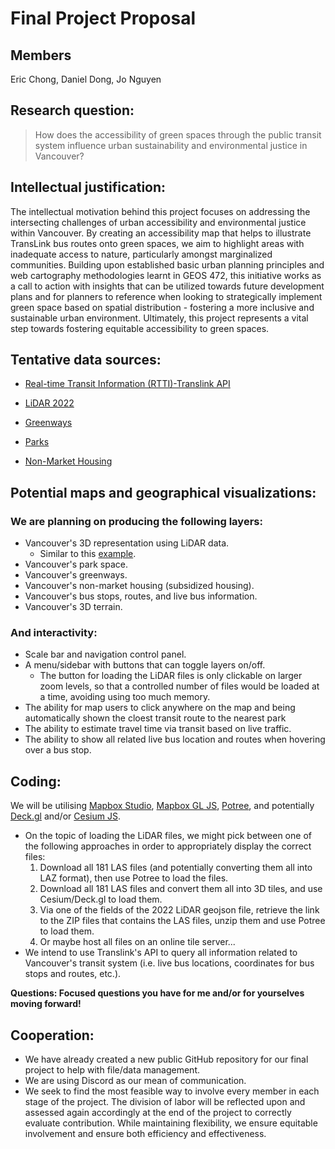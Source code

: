 # Final Project Proposal

## Members

Eric Chong, Daniel Dong, Jo Nguyen

## Research question:  

> How does the accessibility of green spaces through the public transit system influence urban sustainability and environmental justice in Vancouver? 

## Intellectual justification:  

The intellectual motivation behind this project focuses on addressing the intersecting challenges of urban accessibility and environmental justice within Vancouver. By creating an accessibility map that helps to illustrate TransLink bus routes onto green spaces, we aim to highlight areas with inadequate access to nature, particularly amongst marginalized communities. Building upon established basic urban planning principles and web cartography methodologies learnt in GEOS 472, this initiative works as a call to action with insights that can be utilized towards future development plans and for planners to reference when looking to strategically implement green space based on spatial distribution - fostering a more inclusive and sustainable urban environment. Ultimately, this project represents a vital step towards fostering equitable accessibility to green spaces.

## Tentative data sources:  

- [Real-time Transit Information (RTTI)-Translink API](https://www.translink.ca/about-us/doing-business-with-translink/app-developer-resources/rtti)

- [LiDAR 2022](https://opendata.vancouver.ca/explore/dataset/lidar-2022/information/)

- [Greenways](https://opendata.vancouver.ca/explore/dataset/greenways/information/?location=14,49.25169,-123.13447)

- [Parks](https://opendata.vancouver.ca/explore/dataset/parks-polygon-representation/map/?location=13,49.2524,-123.11717)

- [Non-Market Housing](https://opendata.vancouver.ca/explore/dataset/non-market-housing/map/?location=14,49.25613,-123.11747)

## Potential maps and geographical visualizations:  

### We are planning on producing the following layers:

-  Vancouver's 3D representation using LiDAR data.
	- Similar to this [example](https://github.com/potree/potree).
-  Vancouver's park space.
-  Vancouver's greenways.
-  Vancouver's non-market housing (subsidized housing).
-  Vancouver's bus stops, routes, and live bus information.
-  Vancouver's 3D terrain. 

### And interactivity: 

- Scale bar and navigation control panel.
- A menu/sidebar with buttons that can toggle layers on/off.
	- The button for loading the LiDAR files is only clickable on larger zoom levels, so that a controlled number of files would be loaded at a time, avoiding using too much memory. 
- The ability for map users to click anywhere on the map and being automatically shown the cloest transit route to the nearest park 
- The ability to estimate travel time via transit based on live traffic.
- The ability to show all related live bus location and routes when hovering over a bus stop.

## Coding:  

We will be utilising [Mapbox Studio](https://www.mapbox.com/mapbox-studio), [Mapbox GL JS](https://docs.mapbox.com/mapbox-gl-js/guides/), [Potree](https://github.com/potree/potree), and potentially [Deck.gl](https://deck.gl/) and/or [Cesium JS](https://cesium.com/platform/cesiumjs/).

- On the topic of loading the LiDAR files, we might pick between one of the following approaches in order to appropriately display the correct files:
	1. Download all 181 LAS files (and potentially converting them all into LAZ format), then use Potree to load the files. 
	2. Download all 181 LAS files and convert them all into 3D tiles, and use Cesium/Deck.gl to load them.
	3. Via one of the fields of the 2022 LiDAR geojson file, retrieve the link to the ZIP files that contains the LAS files, unzip them and use Potree to load them. 
	4. Or maybe host all files on an online tile server...
- We intend to use Translink's API to query all information related to Vancouver's transit system (i.e. live bus locations, coordinates for bus stops and routes, etc.). 

**Questions:  Focused questions you have for me and/or for yourselves moving forward!**

## Cooperation: 
- We have already created a new public GitHub repository for our final project to help with file/data management. 
- We are using Discord as our mean of communication.
- We seek to find the most feasible way to involve every member in each stage of the project. The division of labor will be reflected upon and assessed again accordingly at the end of the project to correctly evaluate contribution. While maintaining flexibility, we ensure equitable involvement and ensure both efficiency and effectiveness.
